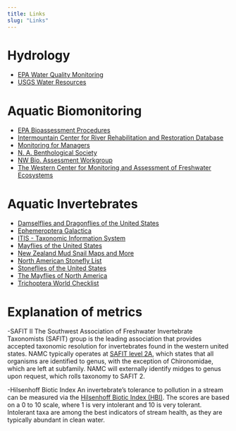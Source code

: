 ```yaml
---
title: Links
slug: "Links"
---
```


# Hydrology

- [EPA Water Quality Monitoring](http://www.epa.gov/owow/monitoring/rbp/)
- [USGS Water Resources](http://h2o.usgs.gov)

# Aquatic Biomonitoring

- [EPA Bioassessment Procedures](http://www.epa.gov/bioindicators)
- [Intermountain  Center for River Rehabilitation and Restoration Database](http://www.cnr.usu.edu/icrrr/htm/utah-restoration-database)
- [Monitoring for Managers](http://www.icbemp.gov/spatial/lee_monitor/)
- [N. A. Benthological Society](http://www.benthos.org)
- [NW Bio. Assessment Workgroup](http://www.epa.gov/r10earth/offices/oea/aqbioass.html)
- [The Western Center for Monitoring and Assessment of Freshwater Ecosystems](http://www.qcnr.usu.edu/wmc/)

# Aquatic Invertebrates

- [Damselflies and Dragonflies of the United States](http://www.npwrc.usgs.gov/resource/distr/Insects/Dfly/DFLYUSA.HTM)
- [Ephemeroptera Galactica](http://www.famu.org/mayfly/index.html)
- [ITIS - Taxonomic Information System](http://www.itis.gov)
- [Mayflies of the United States](http://www.npwrc.usgs.gov/resource/distr/insects/mfly/mflyusa.htm)
- [New Zealand Mud Snail Maps and More](http://www.esg.montana.edu/aim/mollusca/nzms/)
- [North American Stonefly List](http://www.mc.edu/%7Estark/stonefly.html)
- [Stoneflies of the United States](http://www.npwrc.usgs.gov/resource/distr/insects/sfly/sflyusa.htm)
- [The Mayflies of North America](http://www.entm.purdue.edu/entomology/research/mayfly/contents.html)
- [Trichoptera World Checklist](http://entweb.clemson.edu/database/trichopt/)

# Explanation of metrics

-SAFIT II
The Southwest Association of Freshwater Invertebrate Taxonomists (SAFIT) group is the leading association that provides accepted taxonomic resolution for invertebrates found in the western united states. NAMC typically operates at [SAFIT level 2A](https://www.safit.org/level2a.php), which states that all organisms are identified to genus, with the exception of Chironomidae, which are left at subfamily. NAMC will externally identify midges to genus upon request, which rolls taxonomy to SAFIT 2.

-Hilsenhoff Biotic Index
An invertebrate’s tolerance to pollution in a stream can be measured via the [Hilsenhoff Biotic Index (HBI)](http://cfb.unh.edu/StreamKey/html/biotic_indicators/indices/Hilsenhoff.html). The scores are based on a 0 to 10 scale, where 1 is very intolerant and 10 is very tolerant. Intolerant taxa are among the best indicators of stream health, as they are typically abundant in clean water.
